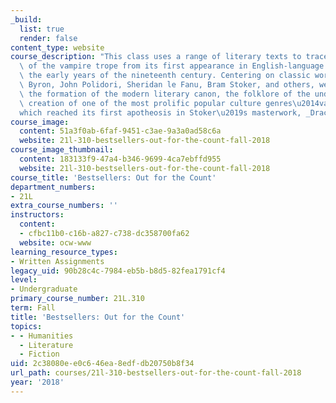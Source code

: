 ```yaml
---
_build:
  list: true
  render: false
content_type: website
course_description: "This class uses a range of literary texts to trace the growth\
  \ of the vampire trope from its first appearance in English-language fiction in\
  \ the early years of the nineteenth century. Centering on classic works by Lord\
  \ Byron, John Polidori, Sheridan le Fanu, Bram Stoker, and others, we learn about\
  \ the formation of the modern literary canon, the folklore of the undead, and the\
  \ creation of one of the most prolific popular culture genres\u2014vampire fiction\u2014\
  which reached its first apotheosis in Stoker\u2019s masterwork, _Dracula_.\n"
course_image:
  content: 51a3f0ab-6faf-9451-c3ae-9a3a0ad58c6a
  website: 21l-310-bestsellers-out-for-the-count-fall-2018
course_image_thumbnail:
  content: 183133f9-47a4-b346-9699-4ca7ebffd955
  website: 21l-310-bestsellers-out-for-the-count-fall-2018
course_title: 'Bestsellers: Out for the Count'
department_numbers:
- 21L
extra_course_numbers: ''
instructors:
  content:
  - cfbc11b0-c16b-a827-c738-dc358700fa62
  website: ocw-www
learning_resource_types:
- Written Assignments
legacy_uid: 90b28c4c-7984-eb5b-b8d5-82fea1791cf4
level:
- Undergraduate
primary_course_number: 21L.310
term: Fall
title: 'Bestsellers: Out for the Count'
topics:
- - Humanities
  - Literature
  - Fiction
uid: 2c38080e-e0c6-46ea-8edf-db20750b8f34
url_path: courses/21l-310-bestsellers-out-for-the-count-fall-2018
year: '2018'
---
```

